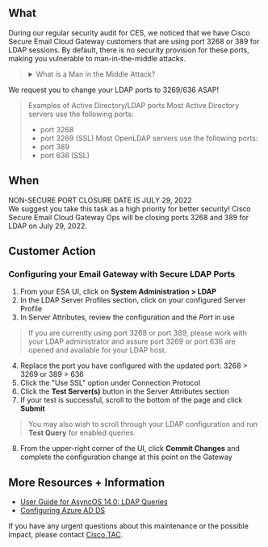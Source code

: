 ## What
During our regular security audit for CES, we noticed that we have Cisco Secure Email Cloud Gateway customers that are using port 3268 or 389 for LDAP sessions. By default, there is no security provision for these ports, making you vulnerable to man-in-the-middle attacks.

> <details>
>   <summary> What is a Man in the Middle Attack? </summary>  
>
> Man-In-The-Middle (MiTM) is an Attacker or an Observer which is between the Protocol Client and the Protocol Server.
> 
> A Man-In-The-Middle Attacker is typically trying for impersonation of the Protocol Client or the Protocol Server.
> 
> Secure connections are methods to attempt to prevent Man-In-The-Middle
> </details>

We request you to change your LDAP ports to 3269/636 ASAP!

> Examples of Active Directory/LDAP ports
> Most Active Directory servers use the following ports:
> * port 3268
> * port 3269 (SSL)
> Most OpenLDAP servers use the following ports:
> * port 389
> * port 636 (SSL)

## When
NON-SECURE PORT CLOSURE DATE IS JULY 29, 2022  
We suggest you take this task as a high priority for better security!
Cisco Secure Email Cloud Gateway Ops will be closing ports 3268 and 389 for LDAP on July 29, 2022.

## Customer Action
### Configuring your Email Gateway with Secure LDAP Ports
1. From your ESA UI, click on **System Administration > LDAP**
2. In the LDAP Server Profiles section, click on your configured Server Profile
3. In Server Attributes, review the configuration and the *Port* in use
> If you are currently using port 3268 or port 389, please work with your LDAP administrator and assure port 3269 or port 636 are opened and available for your LDAP host.
4. Replace the port you have configured with the updated port: 3268 > 3269 or 389 > 636
5. Click the "Use SSL" option under Connection Protocol
6. Click the **Test Server(s)** button in the Server Attributes section
7. If your test is successful, scroll to the bottom of the page and click **Submit** 
> You may also wish to scroll through your LDAP configuration and run **Test Query** for enabled queries.
8. From the upper-right corner of the UI, click **Commit Changes** and complete the configuration change at this point on the Gateway

## More Resources + Information
* [User Guide for AsyncOS 14.0: LDAP Queries](https://www.cisco.com/c/en/us/td/docs/security/ces/user_guide/esa_user_guide_14-0/b_ESA_Admin_Guide_ces_14-0/b_ESA_Admin_Guide_12_1_chapter_011011.html?bookSearch=true#:~:text=GD%20(-,General,-Deployment)%20-%20LDAP%20Queries) 
* [Configuring Azure AD DS](https://docs.ces.cisco.com/docs/using-azure-ad-ds-with-ces)

If you have any urgent questions about this maintenance or the possible impact, please contact [Cisco TAC](http://www.cisco.com/c/en/us/support/web/tsd-cisco-worldwide-contacts.html).
